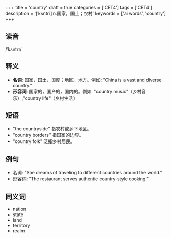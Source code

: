 +++
title = 'country'
draft = true
categories = ['CET4']
tags = ['CET4']
description = '[ˈkʌntri] n.国家，国土；农村'
keywords = ['ai words', 'country']
+++

## 读音
/ˈkʌntrɪ/

## 释义
- **名词**: 国家，国土，国度；地区，地方。例如: "China is a vast and diverse country."
- **形容词**: 国家的，国产的，国内的。例如: "country music"（乡村音乐）,"country life"（乡村生活）

## 短语
- "the countryside" 指农村或乡下地区。
- "country borders" 指国家的边界。
- "country folk" 泛指乡村居民。

## 例句
- 名词: "She dreams of traveling to different countries around the world."
- 形容词: "The restaurant serves authentic country-style cooking."

## 同义词
- nation
- state
- land
- territory
- realm
